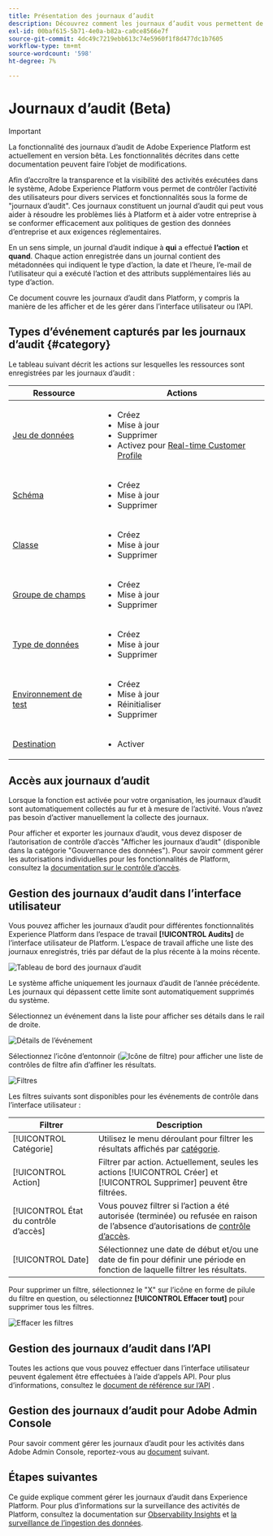 ```yaml
---
title: Présentation des journaux d’audit
description: Découvrez comment les journaux d’audit vous permettent de voir qui a effectué les actions dans Adobe Experience Platform.
exl-id: 00baf615-5b71-4e0a-b82a-ca0ce8566e7f
source-git-commit: 4dc49c7219ebb613c74e5960f1f8d477dc1b7605
workflow-type: tm+mt
source-wordcount: '598'
ht-degree: 7%

---
```


# Journaux d’audit (Beta)

>[!IMPORTANT]
>
>La fonctionnalité des journaux d’audit de Adobe Experience Platform est actuellement en version bêta. Les fonctionnalités décrites dans cette documentation peuvent faire l’objet de modifications.

Afin d’accroître la transparence et la visibilité des activités exécutées dans le système, Adobe Experience Platform vous permet de contrôler l’activité des utilisateurs pour divers services et fonctionnalités sous la forme de &quot;journaux d’audit&quot;. Ces journaux constituent un journal d’audit qui peut vous aider à résoudre les problèmes liés à Platform et à aider votre entreprise à se conformer efficacement aux politiques de gestion des données d’entreprise et aux exigences réglementaires.

En un sens simple, un journal d’audit indique à **qui** a effectué **l’action** et **quand**. Chaque action enregistrée dans un journal contient des métadonnées qui indiquent le type d’action, la date et l’heure, l’e-mail de l’utilisateur qui a exécuté l’action et des attributs supplémentaires liés au type d’action.

Ce document couvre les journaux d’audit dans Platform, y compris la manière de les afficher et de les gérer dans l’interface utilisateur ou l’API.

## Types d’événement capturés par les journaux d’audit {#category}

Le tableau suivant décrit les actions sur lesquelles les ressources sont enregistrées par les journaux d’audit :

| Ressource | Actions |
| --- | --- |
| [Jeu de données](../../../catalog/datasets/overview.md) | <ul><li>Créez</li><li>Mise à jour </li><li>Supprimer</li><li>Activez pour [Real-time Customer Profile](../../../profile/home.md)</li></ul> |
| [Schéma](../../../xdm/schema/composition.md) | <ul><li>Créez</li><li>Mise à jour </li><li>Supprimer</li></ul> |
| [Classe](../../../xdm/schema/composition.md#class) | <ul><li>Créez</li><li>Mise à jour </li><li>Supprimer</li></ul> |
| [Groupe de champs](../../../xdm/schema/composition.md#field-group) | <ul><li>Créez</li><li>Mise à jour </li><li>Supprimer</li></ul> |
| [Type de données](../../../xdm/schema/composition.md#data-type) | <ul><li>Créez</li><li>Mise à jour </li><li>Supprimer</li></ul> |
| [Environnement de test](../../../sandboxes/home.md) | <ul><li>Créez</li><li>Mise à jour </li><li>Réinitialiser</li><li>Supprimer</li></ul> |
| [Destination](../../../destinations/home.md) | <ul><li>Activer</li></ul> |

## Accès aux journaux d’audit

Lorsque la fonction est activée pour votre organisation, les journaux d’audit sont automatiquement collectés au fur et à mesure de l’activité. Vous n’avez pas besoin d’activer manuellement la collecte des journaux.

Pour afficher et exporter les journaux d’audit, vous devez disposer de l’autorisation de contrôle d’accès &quot;Afficher les journaux d’audit&quot; (disponible dans la catégorie &quot;Gouvernance des données&quot;). Pour savoir comment gérer les autorisations individuelles pour les fonctionnalités de Platform, consultez la [documentation sur le contrôle d’accès](../../../access-control/home.md).

## Gestion des journaux d’audit dans l’interface utilisateur

Vous pouvez afficher les journaux d’audit pour différentes fonctionnalités Experience Platform dans l’espace de travail **[!UICONTROL Audits]** de l’interface utilisateur de Platform. L’espace de travail affiche une liste des journaux enregistrés, triés par défaut de la plus récente à la moins récente.

![Tableau de bord des journaux d’audit](../../images/audit-logs/audits.png)

Le système affiche uniquement les journaux d’audit de l’année précédente. Les journaux qui dépassent cette limite sont automatiquement supprimés du système.

Sélectionnez un événement dans la liste pour afficher ses détails dans le rail de droite.

![Détails de l’événement](../../images/audit-logs/select-event.png)

Sélectionnez l’icône d’entonnoir (![Icône de filtre](../../images/audit-logs/icon.png)) pour afficher une liste de contrôles de filtre afin d’affiner les résultats.

![Filtres](../../images/audit-logs/filters.png)

Les filtres suivants sont disponibles pour les événements de contrôle dans l’interface utilisateur :

| Filtrer | Description |
| --- | --- |
| [!UICONTROL Catégorie] | Utilisez le menu déroulant pour filtrer les résultats affichés par [catégorie](#category). |
| [!UICONTROL Action] | Filtrer par action. Actuellement, seules les actions [!UICONTROL Créer] et [!UICONTROL Supprimer] peuvent être filtrées. |
| [!UICONTROL État du contrôle d’accès] | Vous pouvez filtrer si l’action a été autorisée (terminée) ou refusée en raison de l’absence d’autorisations de [contrôle d’accès](../../../access-control/home.md). |
| [!UICONTROL Date] | Sélectionnez une date de début et/ou une date de fin pour définir une période en fonction de laquelle filtrer les résultats. |

Pour supprimer un filtre, sélectionnez le &quot;X&quot; sur l’icône en forme de pilule du filtre en question, ou sélectionnez **[!UICONTROL Effacer tout]** pour supprimer tous les filtres.

![Effacer les filtres](../../images/audit-logs/clear-filters.png)

<!-- (Planned for post-beta release)
### Export an audit log

Select **[!UICONTROL Download log]** to export an audit log.
-->

## Gestion des journaux d’audit dans l’API

Toutes les actions que vous pouvez effectuer dans l’interface utilisateur peuvent également être effectuées à l’aide d’appels API. Pour plus d’informations, consultez le [document de référence sur l’API](https://www.adobe.io/experience-platform-apis/references/audit-query/) .

## Gestion des journaux d’audit pour Adobe Admin Console

Pour savoir comment gérer les journaux d’audit pour les activités dans Adobe Admin Console, reportez-vous au [document](https://helpx.adobe.com/enterprise/using/audit-logs.html) suivant.

## Étapes suivantes

Ce guide explique comment gérer les journaux d’audit dans Experience Platform. Pour plus d’informations sur la surveillance des activités de Platform, consultez la documentation sur [Observability Insights](../../../observability/home.md) et [la surveillance de l’ingestion des données](../../../ingestion/quality/monitor-data-ingestion.md).
